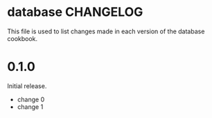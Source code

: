 # database CHANGELOG

This file is used to list changes made in each version of the database cookbook.

# 0.1.0

Initial release.

- change 0
- change 1

